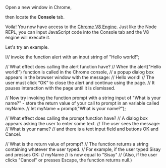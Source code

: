 Open a new window in Chrome,

then locate the **Console** tab.

Voila! You now have access to the [Chrome V8 Engine](https://www.cloudflare.com/en-gb/learning/serverless/glossary/what-is-chrome-v8/).
Just like the Node REPL, you can input JavaScript code into the Console tab and the V8 engine will execute it.

Let's try an example.

I// invoke the function alert with an input string of "Hello world!";

// What effect does calling the alert function have?
// When the alert("Hello world!") function is called in the Chrome console,
// a popup dialog box appears in the browser window with the message:
//                Hello world!
// The user must click “OK” to close the alert and continue using the page.
// It pauses interaction with the page until it is dismissed.


// Now try invoking the function prompt with a string input of "What is your name?" - store the return value of your call to prompt in an variable called myName.
// let myName = prompt("What is your name?");

// What effect does calling the prompt function have?
// A dialog box appears asking the user to enter some text.
// The user sees the message:
//         What is your name?
// and there is a text input field and buttons OK and Cancel.

// What is the return value of prompt?
// The function returns a string containing whatever the user typed.
// For example, if the user typed Sisay and presses OK:
//         myName  // is now equal to "Sisay"
// (Also, if the user clicks "Cancel" or presses Escape, the function returns null.)